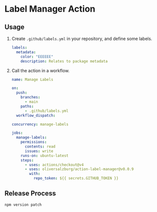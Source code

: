 # Label Manager Action

## Usage

1. Create `.github/labels.yml` in your repository, and define some labels.

   ```yml
   labels:
     metadata:
       color: "EEEEEE"
       description: Relates to package metadata
   ```

1. Call the action in a workflow.

   ```yml
   name: Manage Labels

   on:
     push:
       branches:
         - main
       paths:
         - .github/labels.yml
     workflow_dispatch:

   concurrency: manage-labels

   jobs:
     manage-labels:
       permissions:
         contents: read
         issues: write
       runs-on: ubuntu-latest
       steps:
         - uses: actions/checkout@v4
         - uses: oliversalzburg/action-label-manager@v0.0.9
           with:
             repo_token: ${{ secrets.GITHUB_TOKEN }}
   ```

## Release Process

```shell
npm version patch
```
